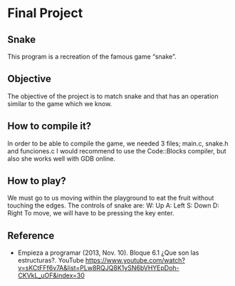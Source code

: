 # Final Project

## Snake
This program is a recreation of the famous game “snake”.

## Objective 
The objective of the project is to match snake and that has an operation similar to the game which we know.

## How to compile it?
In order to be able to compile the game, we needed 3 files; main.c, snake.h and funciones.c 
I would recommend to use the Code::Blocks compiler, but also she works well with GDB online.

## How to play?
We must go to us moving within the playground to eat the fruit without touching the edges.
The controls of snake are: 
W: Up
A: Left 
S: Down 
D: Right
To move, we will have to be pressing the key enter. 

## Reference 
* Empieza a programar (2013, Nov. 10). Bloque 6.1 ¿Que son las estructuras?. YouTube https://www.youtube.com/watch?v=sKCtFFf6v7A&list=PLw8RQJQ8K1ySN6bVHYEpDoh-CKVkL_uOF&index=30
